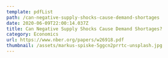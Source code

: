 ```yaml
---
template: pdfList
path: /can-negative-supply-shocks-cause-demand-shortages
date: 2020-06-09T22:00:14.037Z
title: Can Negative Supply Shocks Cause Demand Shortages?
category: Economics
url: https://www.nber.org/papers/w26918.pdf
thumbnail: /assets/markus-spiske-5ggcn2prrtc-unsplash.jpg
---
```

